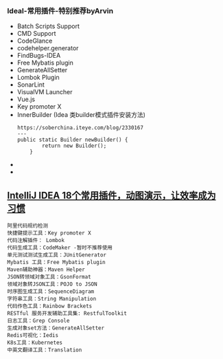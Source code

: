 
### Ideal-常用插件-特别推荐byArvin
- Batch Scripts Support
- CMD Support
- CodeGlance
- codehelper.generator
- FindBugs-IDEA
- Free Mybatis plugin
- GenerateAllSetter
- Lombok Plugin
- SonarLint
- VisualVM Launcher 
- Vue.js
- Key promoter X
- InnerBuilder (Idea 类builder模式插件安装方法)
     ```
     https://soberchina.iteye.com/blog/2330167
     ---
     public static Builder newBuilder() {
             return new Builder();
         }
     ```
- 
- 

## [IntelliJ IDEA 18个常用插件，动图演示，让效率成为习惯](https://blog.csdn.net/lin443514407lin/article/details/86692736)
```
阿里代码规约检测
快捷键提示工具：Key promoter X
代码注解插件： Lombok
代码生成工具：CodeMaker -暂时不推荐使用
单元测试测试生成工具：JUnitGenerator
Mybatis 工具：Free Mybatis plugin
Maven辅助神器：Maven Helper
JSON转领域对象工具：GsonFormat
领域对象转JSON工具：POJO to JSON
时序图生成工具：SequenceDiagram
字符串工具：String Manipulation
代码作色工具：Rainbow Brackets
RESTful 服务开发辅助工具集: RestfulToolkit
日志工具：Grep Console
生成对象set方法：GenerateAllSetter
Redis可视化：Iedis
K8s工具：Kubernetes
中英文翻译工具：Translation
```